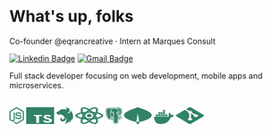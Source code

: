 # What's up, folks

Co-founder @eqrancreative · Intern at Marques Consult

[![Linkedin Badge](https://img.shields.io/badge/-Matheus%20Barcelos-328267?style=flat-square&logo=Linkedin&logoColor=white&link=https://www.linkedin.com/in/matheus-barcelos-39bbb2214/)](https://www.linkedin.com/in/matheus-barcelos-39bbb2214/)
[![Gmail Badge](https://img.shields.io/badge/-barcelosm1996@gmail.com-328267?style=flat-square&logo=Gmail&logoColor=white&link=mailto:barcelosm1996@gmail.com)](mailto:barcelosm1996@gmail.com)

Full stack developer focusing on web development, mobile apps and microservices.

<br/>

<div>
    <img src="./icons/nodejs.svg" height="30" width=""/>
    <img src="./icons/typescript.svg" height="30" width="50"/>
    <img src="./icons/nestjs.svg" height="30" width=""/>
    <img src="./icons/react.svg" height="30" width="50"/>
    <img src="./icons/postgres.svg" height="30" width=""/>
    <img src="./icons/mongodb.svg" height="30" width="50"/>
    <img src="./icons/docker.svg" height="25" width=""/>
    <img src="./icons/git.svg" height="30" width="50"/>
</div>